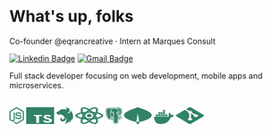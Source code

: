 # What's up, folks

Co-founder @eqrancreative · Intern at Marques Consult

[![Linkedin Badge](https://img.shields.io/badge/-Matheus%20Barcelos-328267?style=flat-square&logo=Linkedin&logoColor=white&link=https://www.linkedin.com/in/matheus-barcelos-39bbb2214/)](https://www.linkedin.com/in/matheus-barcelos-39bbb2214/)
[![Gmail Badge](https://img.shields.io/badge/-barcelosm1996@gmail.com-328267?style=flat-square&logo=Gmail&logoColor=white&link=mailto:barcelosm1996@gmail.com)](mailto:barcelosm1996@gmail.com)

Full stack developer focusing on web development, mobile apps and microservices.

<br/>

<div>
    <img src="./icons/nodejs.svg" height="30" width=""/>
    <img src="./icons/typescript.svg" height="30" width="50"/>
    <img src="./icons/nestjs.svg" height="30" width=""/>
    <img src="./icons/react.svg" height="30" width="50"/>
    <img src="./icons/postgres.svg" height="30" width=""/>
    <img src="./icons/mongodb.svg" height="30" width="50"/>
    <img src="./icons/docker.svg" height="25" width=""/>
    <img src="./icons/git.svg" height="30" width="50"/>
</div>